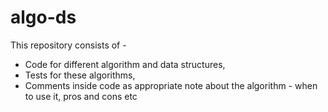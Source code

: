 # algo-ds
This repository consists of - 
 - Code for different algorithm and data structures,
 - Tests for these algorithms,
 - Comments inside code as appropriate note about the algorithm - when to use it, pros and cons etc
